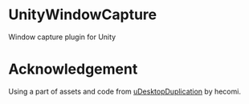 # UnityWindowCapture
Window capture plugin for Unity

# Acknowledgement
Using a part of assets and code from [uDesktopDuplication](https://github.com/hecomi/uDesktopDuplication) by hecomi.
